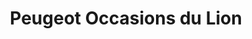 ---
title: "Peugeot Occasions du Lion"
url: /le-montat/peugeot-occasions-du-lion/
shop: Autohaus
---